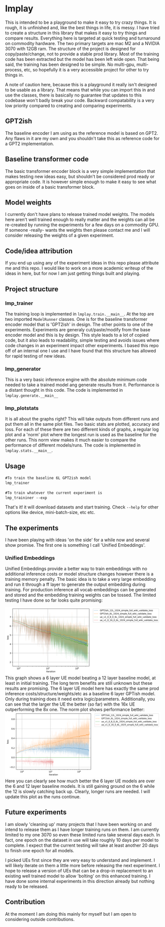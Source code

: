 # lmplay
This is intended to be a playground to make it easy to try crazy things. It is rough, it is unfinished and, like the best things in life, it is messy.
I have tried to create a structure in this library that makes it easy to try things and compare results.
Everything here is targeted at quick testing and turnaround on commodity hardware. The two primary targets are mac M2 and a NVIDIA 3070 with 12GB ram.
The structure of the project is designed for copy/paste/change, not to provide a stable prod library. Most of the training code has been extracted but the model has been left wide open.
That being said, the training has been designed to be simple. No multi-gpu, multi-process, etc, so hopefully it is a very accessible project for other to try things in.

A note of caution here, because this is a playground it really isn't designed to be usable as a library. That means that while you can import this in and use the classes, there is basically no guarantee that updates to this codebase won't badly break your code. Backward compatability is a very low priority compared to creating and comparing experiments. 

## GPT2ish
The baseline encoder I am using as the reference model is based on GPT2. Any flaws in it are my own and you shouldn't take this as reference code for a GPT2 implementation.

## Baseline transformer code
The basic transformer encoder block is a very simple implementation that makes testing new ideas easy, but shouldn't be considered prod ready or appropriate code. It is however simple enough to make it easy to see what goes on inside of a basic transformer block. 

## Model weights
I currently don't have plans to release trained model weights. The models here aren't well trained enough to really matter and the weights can all be re-created by running the experiments for a few days on a commodity GPU. If someone -really- wants the weights then please contact me and I will consider releasing the weights of a given experiment.

## Code/idea attribution
If you end up using any of the experiment ideas in this repo please attribute me and this repo. I would like to work on a more academic writeup of the ideas in here, but for now I am just getting things built and playing.   

## Project structure
### lmp_trainer
The training loop is implemented in `lmplay.train.__main__`. At the top are two imported `ModelRunner` classes. One is for the baseline transformer encoder model that is 'GPT2ish' in design. 
The other points to one of the experiments. Experiments are generaly cut/paste/modify from the base encoder model and this is by design. 
This style leads to a lot of copied code, but it also leads to readability, simple testing and avoids issues where code changes in an experiment impact other experiments. I based this repo off of an internal one I use and I have found that this structure has allowed for rapid testing of new ideas.

### lmp_generator
This is a very basic inference engine with the absolute minimum code needed to take a trained model ang generate results from it. Performance is a distant thought in this code.
The code is implemented in `lmplay.generate.__main__`

### lmp_plotstats
It is all about the graphs right? This will take outputs from different runs and put them all in the same plot files. Two basic stats are plotted, accuracy and loss.
For each of these there are two different kinds of graphs, a regular log plot and a 'norm' plot where the longest run is used as the baseline for the other runs. This norm view makes it much easier to compare the performance of different models/runs.
The code is implemented in `lmplay.stats.__main__`.

## Usage
```
#To train the baseline 6L GPT2ish model
lmp_trainer

#To train whatever the current experiment is
lmp_traininer --exp
```
That's it! it will download datasets and start training. Check `--help` for other options like device, mini-batch-size, etc etc.

## The experiments
I have been playing with ideas 'on the side' for a while now and several show promise. The first one is something I call 'Unified Embeddings'.
### Unified Embeddings
Unified Embeddings provide a better way to train embeddings with no additional inference costs or model structure changes however there is a training memory penalty.
The basic idea is to take a very large embedding and run it through a ff layer to generate the output embedding during training. 
For production inference all vocab embeddings can be generated and stored and the embedding training weights can be tossed.
The limited testing I have done so far looks quite promising:

![](results/ue_log_loss.png)
This graph shows a 6 layer UE model beating a 12 layer baseline model, at least in initial training. The long term benefits are still unknown but these results are promising. The 6 layer UE model here has exactly the same prod inference costs/structure/weights/etc as a baseline 6 layer GPTish model. Only during training does it need extra logic/parameters. Additionally, you can see that the larger the UE the better (so far) with the 16x UE outperforming the 8x one.
The norm plot shows performance better:
![](results/ue_log_norm_loss.png)
Here you can clearly see how much better the 6 layer UE models are over the 6 and 12 layer baseline models. It is still gaining ground on the 6 while the 12 is slowly catching back up. Clearly, longer runs are needed. I will update this plot as the runs continue.

## Future experiments
I am slowly 'cleaning up' many projects that I have been working on and intend to release them as I have longer training runs on them. I am currently limited to my one 3070 so even these limited runs take several days each. In fact, one epoch on the dataset in use will take roughly 10 days per model to complete. I expect that the current testing will take at least another 20 days to finish one epoch for all models.

I picked UEs first since they are very easy to understand and implement. I will likely iterate on them a little more before releasing the next experiment. I hope to release a version of UEs that can be a drop-in replacement to an existing well trained model to allow 'bolting' on this enhanced training. I have done some internal experiments in this direction already but nothing ready to be released.

## Contribution
At the moment I am doing this mainly for myself but I am open to considering outside contributions.
